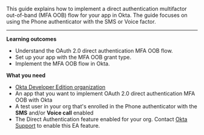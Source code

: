 <ApiLifecycle access="ea" />
<ApiLifecycle access="ie" />

This guide explains how to implement a direct authentication multifactor out-of-band (MFA OOB) flow for your app in Okta. The guide focuses on using the Phone authenticator with the SMS or Voice factor.

---

**Learning outcomes**

* Understand the OAuth 2.0 direct authentication MFA OOB flow.
* Set up your app with the MFA OOB grant type.
* Implement the MFA OOB flow in Okta.

**What you need**

* [Okta Developer Edition organization](https://developer.okta.com/signup)
* An app that you want to implement OAuth 2.0 direct authentication MFA OOB with Okta
* A test user in your org that's enrolled in the Phone authenticator with the **SMS** and/or **Voice call** enabled
* The Direct Authentication feature enabled for your org. Contact [Okta Support](mailto:support@okta.com) to enable this EA feature.

<ApiAmProdWarning />
